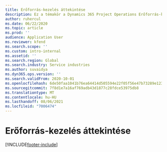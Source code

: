 ```yaml
---
title: Erőforrás-kezelés áttekintése
description: Ez a témakör a Dynamics 365 Project Operations Erőforrás-kezelés funkciójával kapcsolatos információkat tartalmaz.
author: ruhercul
ms.date: 06/22/2020
ms.topic: article
ms.prod: ''
audience: Application User
ms.reviewer: kfend
ms.search.scope: ''
ms.custom: intro-internal
ms.assetid: ''
ms.search.region: Global
ms.search.industry: Service industries
ms.author: suvaidya
ms.dyn365.ops.version: ''
ms.search.validFrom: 2020-10-01
ms.openlocfilehash: 6de50faa1041b76ea64414d505594e22f05f56e47b73289e1239f9de3f180ec5
ms.sourcegitcommit: 7f8d1e7a16af769adb43d1877c28fdce53975db8
ms.translationtype: MT
ms.contentlocale: hu-HU
ms.lasthandoff: 08/06/2021
ms.locfileid: "7006474"
---
```

# <a name="resource-management-overview"></a>Erőforrás-kezelés áttekintése


[!INCLUDE[footer-include](../includes/footer-banner.md)]